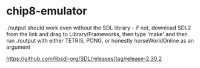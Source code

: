 # chip8-emulator

./output should work even without the SDL library - if not, download SDL2
from the link and drag to Library/Frameworks, then type 'make' and then run ./output with either
TETRIS, PONG, or honestly horseWorldOnline as an argument


https://github.com/libsdl-org/SDL/releases/tag/release-2.30.2